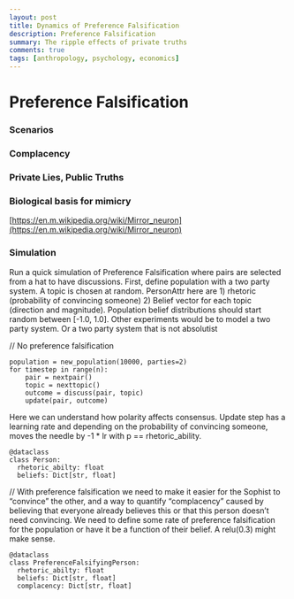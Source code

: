 ```yaml
---
layout: post
title: Dynamics of Preference Falsification
description: Preference Falsification
summary: The ripple effects of private truths
comments: true
tags: [anthropology, psychology, economics]
---
```


# Preference Falsification
### Scenarios

### Complacency

### Private Lies, Public Truths

### Biological basis for mimicry

[https://en.m.wikipedia.org/wiki/Mirror_neuron](https://en.m.wikipedia.org/wiki/Mirror_neuron)

### Simulation

Run a quick simulation of Preference Falsification where pairs are selected from a hat to have discussions. First, define population with a two party system. A topic is chosen at random. PersonAttr here are 1) rhetoric (probability of convincing someone) 2) Belief vector for each topic (direction and magnitude). Population belief distributions should start random between [-1.0, 1.0]. Other experiments would be to model a two party system. Or a two party system that is not absolutist

// No preference falsification

```
population = new_population(10000, parties=2)
for timestep in range(n):
    pair = nextpair()
    topic = nexttopic()
    outcome = discuss(pair, topic)
    update(pair, outcome)
```

Here we can understand how polarity affects consensus. Update step has a learning rate and depending on the probability of convincing someone, moves the needle by -1 * lr with p == rhetoric_ability.

```
@dataclass
class Person:
  rhetoric_abilty: float
  beliefs: Dict[str, float]
```

// With preference falsification we need to make it easier for the Sophist to “convince” the other, and a way to quantify “complacency” caused by believing that everyone already believes this or that this person doesn’t need convincing. We need to define some rate of preference falsification for the population or have it be a function of their belief. A relu(0.3) might make sense.

```
@dataclass
class PreferenceFalsifyingPerson:
  rhetoric_abilty: float
  beliefs: Dict[str, float]
  complacency: Dict[str, float]
```
